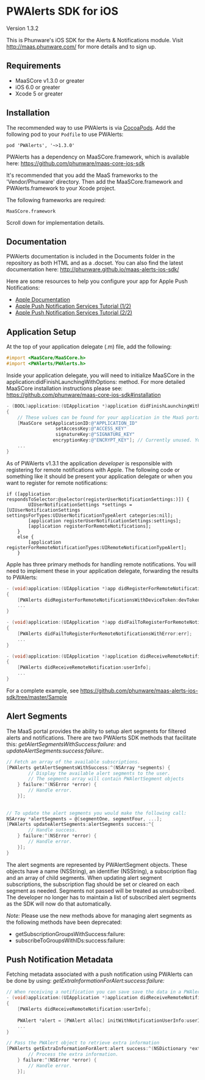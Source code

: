 PWAlerts SDK for iOS
==================

Version 1.3.2

This is Phunware's iOS SDK for the Alerts & Notifications module. Visit http://maas.phunware.com/ for more details and to sign up.


Requirements
------------

- MaaSCore v1.3.0 or greater
- iOS 6.0 or greater
- Xcode 5 or greater



Installation
------------

The recommended way to use PWAlerts is via [CocoaPods](http://cocoapods.org). Add the following pod to your `Podfile` to use PWAlerts:
````
pod 'PWAlerts', '~>1.3.0'
````

PWAlerts has a dependency on MaaSCore.framework, which is available here: https://github.com/phunware/maas-core-ios-sdk

It's recommended that you add the MaaS frameworks to the 'Vendor/Phunware' directory. Then add the MaaSCore.framework and PWAlerts.framework to your Xcode project.

The following frameworks are required:
````
MaaSCore.framework
````

Scroll down for implementation details.



Documentation
------------

PWAlerts documentation is included in the Documents folder in the repository as both HTML and as a .docset. You can also find the latest documentation here: http://phunware.github.io/maas-alerts-ios-sdk/

Here are some resources to help you configure your app for Apple Push Notifications:
- [Apple Documentation](https://developer.apple.com/library/ios/#documentation/NetworkingInternet/Conceptual/RemoteNotificationsPG/Introduction.html)
- [Apple Push Notification Services Tutorial (1/2)](http://www.raywenderlich.com/32960/apple-push-notification-services-in-ios-6-tutorial-part-1)
- [Apple Push Notification Services Tutorial (2/2)](http://www.raywenderlich.com/32963/apple-push-notification-services-in-ios-6-tutorial-part-2)



Application Setup
-----------------
At the top of your application delegate (.m) file, add the following:

````objective-c
#import <MaaSCore/MaaSCore.h>
#import <PWAlerts/PWAlerts.h>
````

Inside your application delegate, you will need to initialize MaaSCore in the application:didFinishLaunchingWithOptions: method. For more detailed MaaSCore installation instructions please see: https://github.com/phunware/maas-core-ios-sdk#installation

````objective-c
- (BOOL)application:(UIApplication *)application didFinishLaunchingWithOptions:(NSDictionary *)launchOptions
{
    // These values can be found for your application in the MaaS portal.
    [MaaSCore setApplicationID:@"APPLICATION_ID"
    			  setAccessKey:@"ACCESS_KEY"
                  signatureKey:@"SIGNATURE_KEY"
                 encryptionKey:@"ENCRYPT_KEY"]; // Currently unused. You can place any NSString value here.
    ...
}
````

As of PWAlerts v1.3.1 the application *developer* is responsible with registering for remote notifications with Apple. The following code or something like it should be present your application delegate or when you want to register for remote notifications:

```
if ([application respondsToSelector:@selector(registerUserNotificationSettings:)]) {
        UIUserNotificationSettings *settings = [UIUserNotificationSettings settingsForTypes:UIUserNotificationTypeAlert categories:nil];
        [application registerUserNotificationSettings:settings];
        [application registerForRemoteNotifications];
    }
    else {
        [application registerForRemoteNotificationTypes:UIRemoteNotificationTypeAlert];
    }
```

Apple has three primary methods for handling remote notifications. You will need to implement these in your application delegate, forwarding the results to PWAlerts:

````objective-c
- (void)application:(UIApplication *)app didRegisterForRemoteNotificationsWithDeviceToken:(NSData *)devToken
{
    [PWAlerts didRegisterForRemoteNotificationsWithDeviceToken:devToken];
    ...
}

- (void)application:(UIApplication *)app didFailToRegisterForRemoteNotificationsWithError:(NSError *)err
{
    [PWAlerts didFailToRegisterForRemoteNotificationsWithError:err];
    ...
}

- (void)application:(UIApplication *)application didReceiveRemoteNotification:(NSDictionary *)userInfo
{
    [PWAlerts didReceiveRemoteNotification:userInfo];
    ...
}
````

For a complete example, see https://github.com/phunware/maas-alerts-ios-sdk/tree/master/Sample



Alert Segments
--------------

The MaaS portal provides the ability to setup alert segments for filtered alerts and notifications. There are two PWAlerts SDK methods that facilitate this: *getAlertSegmentsWithSuccess:failure:* and *updateAlertSegments:success:failure:*.

````objective-c
// Fetch an array of the available subscriptions.
[PWAlerts getAlertSegmentsWithSuccess:^(NSArray *segments) {
        // Display the available alert segments to the user.
        // The segments array will contain PWAlertSegment objects
    } failure:^(NSError *error) {
		// Handle error.
    }];
    
    
// To update the alert segments you would make the following call:
NSArray *alertSegments = @[segmentOne, segmentFour, ...];
[PWAlerts updateAlertSegments:alertSegments success:^{
        // Handle success.
    } failure:^(NSError *error) {
        // Handle error.
    }];
}
````

The alert segments are represented by PWAlertSegment objects.  These objects have a name (NSString), an identifier (NSString), a subscription flag and an array of child segments.  When updating alert segment subscriptions, the subscription flag should be set or cleared on each segment as needed.  Segments not passed will be treated as unsubscribed.  The developer no longer has to maintain a list of subscribed alert segments as the SDK will now do that automatically.

*Note:* Please use the new methods above for managing alert segments as the following methods have been deprecated:
- getSubscriptionGroupsWithSuccess:failure:
- subscribeToGroupsWithIDs:success:failure:


Push Notification Metadata
--------

Fetching metadata associated with a push notification using PWAlerts can be done by using: *getExtraInformationForAlert:success:failure:* 

````objective-c
// When receiving a notification you can save save the data in a PWAlert object
- (void)application:(UIApplication *)application didReceiveRemoteNotification:(NSDictionary *)userInfo
{
    [PWAlerts didReceiveRemoteNotification:userInfo];
    
    PWAlert *alert = [PWAlert alloc] initWithNotificationUserInfo:userInfo];
    ...
}

// Pass the PWAlert object to retrieve extra information
[PWAlerts getExtraInformationForAlert:alert success:^(NSDictionary *extraInformation) {
        // Process the extra information.
    } failure:^(NSError *error) {
        // Handle error.
    }];
````
